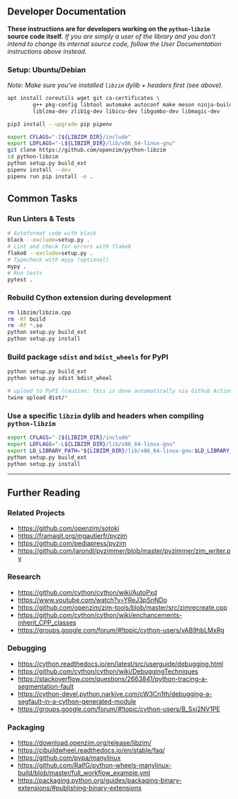 ## Developer Documentation

**These instructions are for developers working on the `python-libzim`
  source code itself.** *If you are simply a user of the library and
  you don't intend to change its internal source code, follow the User
  Documentation instructions above instead.*

### Setup: Ubuntu/Debian

*Note: Make sure you've installed `libzim` dylib + headers first (see above).*

```bash
apt install coreutils wget git ca-certificates \
        g++ pkg-config libtool automake autoconf make meson ninja-build \
        liblzma-dev zlib1g-dev libicu-dev libgumbo-dev libmagic-dev

pip3 install --upgrade pip pipenv

export CFLAGS="-I${LIBZIM_DIR}/include"
export LDFLAGS="-L${LIBZIM_DIR}/lib/x86_64-linux-gnu"
git clone https://github.com/openzim/python-libzim
cd python-libzim
python setup.py build_ext
pipenv install --dev
pipenv run pip install -e .
```

## Common Tasks

### Run Linters & Tests

```bash
# Autoformat code with black
black --exclude=setup.py .
# Lint and check for errors with flake8
flake8 --exclude=setup.py .
# Typecheck with mypy (optional)
mypy .
# Run tests
pytest .
```

### Rebuild Cython extension during development

```bash
rm libzim/libzim.cpp
rm -Rf build
rm -Rf *.so
python setup.py build_ext
python setup.py install
```

### Build package `sdist` and `bdist_wheels` for PyPI

```bash
python setup.py build_ext
python setup.py sdist bdist_wheel

# upload to PyPI (caution: this is done automatically via Github Actions)
twine upload dist/*
```

### Use a specific `libzim` dylib and headers when compiling `python-libzim`

```bash
export CFLAGS="-I${LIBZIM_DIR}/include"
export LDFLAGS="-L${LIBZIM_DIR}/lib/x86_64-linux-gnu"
export LD_LIBRARY_PATH="${LIBZIM_DIR}/lib/x86_64-linux-gnu:$LD_LIBRARY_PATH"
python setup.py build_ext
python setup.py install
```
---

## Further Reading

### Related Projects
- https://github.com/openzim/sotoki
- https://framagit.org/mgautierfr/pyzim
- https://github.com/pediapress/pyzim
- https://github.com/jarondl/pyzimmer/blob/master/pyzimmer/zim_writer.py

### Research
- https://github.com/cython/cython/wiki/AutoPxd
- https://www.youtube.com/watch?v=YReJ3pSnNDo
- https://github.com/openzim/zim-tools/blob/master/src/zimrecreate.cpp
- https://github.com/cython/cython/wiki/enchancements-inherit_CPP_classes
- https://groups.google.com/forum/#!topic/cython-users/vAB9hbLMxRg

### Debugging
- https://cython.readthedocs.io/en/latest/src/userguide/debugging.html
- https://github.com/cython/cython/wiki/DebuggingTechniques
- https://stackoverflow.com/questions/2663841/python-tracing-a-segmentation-fault
- https://cython-devel.python.narkive.com/cW3Cn1th/debugging-a-segfault-in-a-cython-generated-module
- https://groups.google.com/forum/#!topic/cython-users/B_Sxj2NV1PE

### Packaging
- https://download.openzim.org/release/libzim/
- https://cibuildwheel.readthedocs.io/en/stable/faq/
- https://github.com/pypa/manylinux
- https://github.com/RalfG/python-wheels-manylinux-build/blob/master/full_workflow_example.yml
- https://packaging.python.org/guides/packaging-binary-extensions/#publishing-binary-extensions

